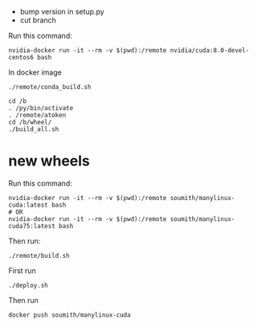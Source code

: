 - bump version in setup.py
- cut branch

Run this command:

```
nvidia-docker run -it --rm -v $(pwd):/remote nvidia/cuda:8.0-devel-centos6 bash
```

In docker image

```
./remote/conda_build.sh

cd /b
. /py/bin/activate
. /remote/atoken
cd /b/wheel/
./build_all.sh
```


















# new wheels

Run this command:

```
nvidia-docker run -it --rm -v $(pwd):/remote soumith/manylinux-cuda:latest bash
# OR
nvidia-docker run -it --rm -v $(pwd):/remote soumith/manylinux-cuda75:latest bash
```

Then run:

```
./remote/build.sh
```











First run

```
./deploy.sh
```

Then run

```
docker push soumith/manylinux-cuda
```

